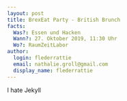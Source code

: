 ```yaml
---
layout: post
title: BrexEat Party - British Brunch
facts:
  Was?: Essen und Hacken
  Wann?: 27. Oktober 2019, 11:30 Uhr
  Wo?: RaumZeitLabor
author:
  login: flederrattie
  email: nathalie.groll@gmail.com
  display_name: flederrattie
---
```


I hate Jekyll
